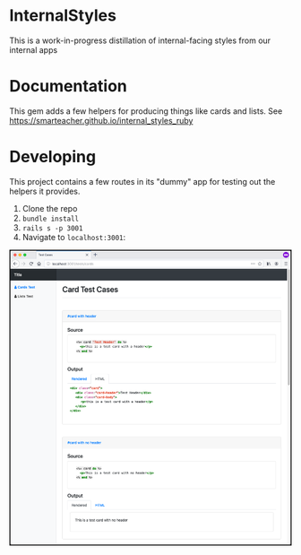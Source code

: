 # InternalStyles

This is a work-in-progress distillation of internal-facing styles from our internal apps

# Documentation

This gem adds a few helpers for producing things like cards and lists. See <https://smarteacher.github.io/internal_styles_ruby>

# Developing

This project contains a few routes in its "dummy" app for testing out the helpers it provides.

1. Clone the repo
2. `bundle install`
3. `rails s -p 3001`
4. Navigate to `localhost:3001`:


![Test Cases](/docs/testcases.png)